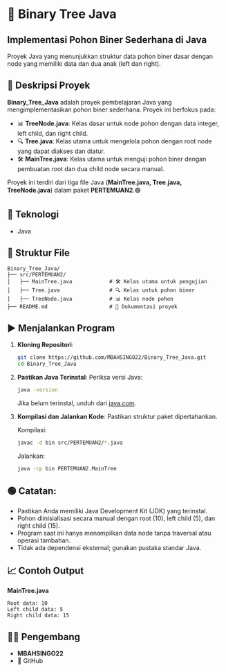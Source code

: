 # 📝 Binary Tree Java

## Implementasi Pohon Biner Sederhana di Java
Proyek Java yang menunjukkan struktur data pohon biner dasar dengan node yang memiliki data dan dua anak (left dan right).

## 📖 Deskripsi Proyek

**Binary_Tree_Java** adalah proyek pembelajaran Java yang mengimplementasikan pohon biner sederhana. Proyek ini berfokus pada:

- 📊 **TreeNode.java**: Kelas dasar untuk node pohon dengan data integer, left child, dan right child.
- 🔍 **Tree.java**: Kelas utama untuk mengelola pohon dengan root node yang dapat diakses dan diatur.
- 🛠️ **MainTree.java**: Kelas utama untuk menguji pohon biner dengan pembuatan root dan dua child node secara manual.

Proyek ini terdiri dari tiga file Java (**MainTree.java, Tree.java, TreeNode.java**) dalam paket **PERTEMUAN2**.🟢

## 🧠 Teknologi
- Java

## 📂 Struktur File
```
Binary_Tree_Java/
├── src/PERTEMUAN2/
│   ├── MainTree.java            # 🛠️ Kelas utama untuk pengujian
│   ├── Tree.java                # 🔍 Kelas untuk pohon biner
│   ├── TreeNode.java            # 📊 Kelas node pohon
├── README.md                    # 📖 Dokumentasi proyek
```

## ▶️ Menjalankan Program

1. **Kloning Repositori**:
   ```bash
   git clone https://github.com/MBAHSINGO22/Binary_Tree_Java.git
   cd Binary_Tree_Java
   ```

2. **Pastikan Java Terinstal**: Periksa versi Java:
   ```bash
   java -version
   ```
   Jika belum terinstal, unduh dari [java.com](https://www.java.com).

3. **Kompilasi dan Jalankan Kode**:
   Pastikan struktur paket dipertahankan.

   Kompilasi:
   ```bash
   javac -d bin src/PERTEMUAN2/*.java
   ```

   Jalankan:
   ```bash
   java -cp bin PERTEMUAN2.MainTree
   ```

## 🟢 Catatan:
- Pastikan Anda memiliki Java Development Kit (JDK) yang terinstal.
- Pohon diinisialisasi secara manual dengan root (10), left child (5), dan right child (15).
- Program saat ini hanya menampilkan data node tanpa traversal atau operasi tambahan.
- Tidak ada dependensi eksternal; gunakan pustaka standar Java.

## 📈 Contoh Output
**MainTree.java**
```
Root data: 10
Left child data: 5
Right child data: 15
```

## 👨‍💻 Pengembang
- **MBAHSINGO22**
- 🔗 GitHub
